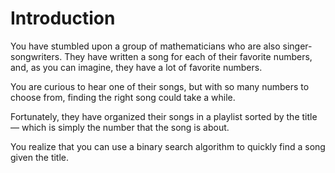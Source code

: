 # Introduction

You have stumbled upon a group of mathematicians who are also singer-songwriters.
They have written a song for each of their favorite numbers, and, as you can imagine, they have a lot of favorite numbers.

You are curious to hear one of their songs, but with so many numbers to choose from, finding the right song could take a while.

Fortunately, they have organized their songs in a playlist sorted by the title — which is simply the number that the song is about.

You realize that you can use a binary search algorithm to quickly find a song given the title.
